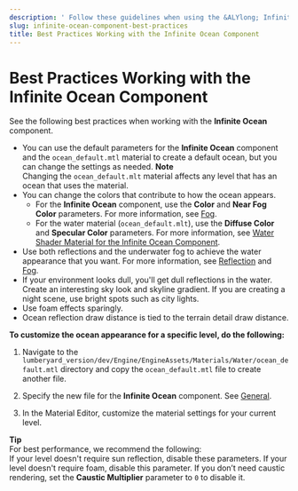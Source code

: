 ```yaml
---
description: ' Follow these guidelines when using the &ALYlong; Infinite Ocean component. '
slug: infinite-ocean-component-best-practices
title: Best Practices Working with the Infinite Ocean Component
---
```

# Best Practices Working with the Infinite Ocean Component<a name="infinite-ocean-component-best-practices"></a>

See the following best practices when working with the **Infinite Ocean** component\.
+ You can use the default parameters for the **Infinite Ocean** component and the `ocean_default.mtl` material to create a default ocean, but you can change the settings as needed\. 
**Note**  
Changing the `ocean_default.mlt` material affects any level that has an ocean that uses the material\. 
+ You can change the colors that contribute to how the ocean appears\.
  + For the **Infinite Ocean** component, use the **Color** and **Near Fog Color** parameters\. For more information, see [Fog](infinite-ocean-component-properties.md#infinite-ocean-component-properties-fog)\.
  + For the water material \(`ocean_default.mlt`\), use the **Diffuse Color** and **Specular Color** parameters\. For more information, see [Water Shader Material for the Infinite Ocean Component](/docs/userguide/components/ocean/water-shader-material.md)\.
+ Use both reflections and the underwater fog to achieve the water appearance that you want\. For more information, see [Reflection](infinite-ocean-component-properties.md#infinite-ocean-component-properties-reflection) and [Fog](infinite-ocean-component-properties.md#infinite-ocean-component-properties-fog)\.
+ If your environment looks dull, you'll get dull reflections in the water\. Create an interesting sky look and skyline gradient\. If you are creating a night scene, use bright spots such as city lights\.
+ Use foam effects sparingly\.
+ Ocean reflection draw distance is tied to the terrain detail draw distance\.

**To customize the ocean appearance for a specific level, do the following:**

1. Navigate to the `lumberyard_version/dev/Engine/EngineAssets/Materials/Water/ocean_default.mtl` directory and copy the `ocean_default.mtl` file to create another file\.

1. Specify the new file for the **Infinite Ocean** component\. See [General](infinite-ocean-component-properties.md#infinite-ocean-component-properties-general)\.

1. In the Material Editor, customize the material settings for your current level\.

**Tip**  
For best performance, we recommend the following:  
If your level doesn't require sun reflection, disable these parameters\.
If your level doesn't require foam, disable this parameter\.
If you don’t need caustic rendering, set the **Caustic Multiplier** parameter to `0` to disable it\. 